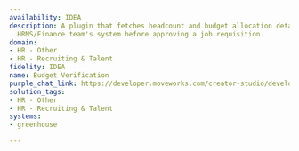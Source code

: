 ```yaml
---
availability: IDEA
description: A plugin that fetches headcount and budget allocation details from the
  HRMS/Finance team's system before approving a job requisition.
domain:
- HR - Other
- HR - Recruiting & Talent
fidelity: IDEA
name: Budget Verification
purple_chat_link: https://developer.moveworks.com/creator-studio/developer-tools/purple-chat/?conversation=%7B%22startTimestamp%22%3A%2211%3A43+AM%22%2C%22messages%22%3A%5B%7B%22parts%22%3A%5B%7B%22richText%22%3A%22Can+you+check+the+budget+and+headcount+availability+for+a+%3Cb%3ESoftware+Engineer%3C%2Fb%3E+role%3F%22%7D%5D%2C%22role%22%3A%22user%22%7D%2C%7B%22parts%22%3A%5B%7B%22richText%22%3A%22Fetching+budget+and+headcount+details+for+%3Cb%3ESoftware+Engineer%3C%2Fb%3E...%22%7D%2C%7B%22reasoningSteps%22%3A%5B%7B%22richText%22%3A%22Checking+budget+for+Software+Engineer+role%22%2C%22status%22%3A%22pending%22%7D%2C%7B%22richText%22%3A%22Budget+approved+for+%24120%2C000%22%2C%22status%22%3A%22success%22%7D%2C%7B%22richText%22%3A%22Checking+headcount+availability+for+Software+Engineer+role%22%2C%22status%22%3A%22pending%22%7D%2C%7B%22richText%22%3A%22Found+2+open+positions%22%2C%22status%22%3A%22success%22%7D%5D%7D%2C%7B%22richText%22%3A%22%3Cp%3E%E2%9C%85+%3Cb%3EBudget+Status%3A%3C%2Fb%3E+Approved+%28%24120%2C000+allocated%29%3Cbr%3E%E2%9C%85+%3Cb%3EHeadcount+Availability%3A%3C%2Fb%3E+2+open+positions%3C%2Fp%3E%22%7D%5D%2C%22role%22%3A%22assistant%22%7D%5D%7D
solution_tags:
- HR - Other
- HR - Recruiting & Talent
systems:
- greenhouse

---
```

